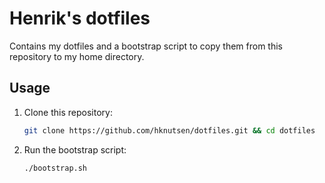 # Henrik's dotfiles

Contains my dotfiles and a bootstrap script to copy them from this repository to my home directory.

## Usage

1. Clone this repository:

    ```bash
    git clone https://github.com/hknutsen/dotfiles.git && cd dotfiles
    ```

1. Run the bootstrap script:

    ```bash
    ./bootstrap.sh
    ```

